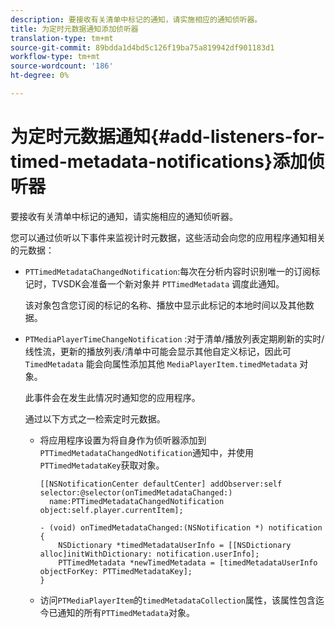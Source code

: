 ```yaml
---
description: 要接收有关清单中标记的通知，请实施相应的通知侦听器。
title: 为定时元数据通知添加侦听器
translation-type: tm+mt
source-git-commit: 89bdda1d4bd5c126f19ba75a819942df901183d1
workflow-type: tm+mt
source-wordcount: '186'
ht-degree: 0%

---
```



# 为定时元数据通知{#add-listeners-for-timed-metadata-notifications}添加侦听器

要接收有关清单中标记的通知，请实施相应的通知侦听器。

您可以通过侦听以下事件来监视计时元数据，这些活动会向您的应用程序通知相关的元数据：

* `PTTimedMetadataChangedNotification`:每次在分析内容时识别唯一的订阅标记时，TVSDK会准备一个新对象并 `PTTimedMetadata` 调度此通知。

   该对象包含您订阅的标记的名称、播放中显示此标记的本地时间以及其他数据。

* `PTMediaPlayerTimeChangeNotification` :对于清单/播放列表定期刷新的实时/线性流，更新的播放列表/清单中可能会显示其他自定义标记，因此可 `TimedMetadata` 能会向属性添加其他 `MediaPlayerItem.timedMetadata` 对象。

   此事件会在发生此情况时通知您的应用程序。

   通过以下方式之一检索定时元数据。

   * 将应用程序设置为将自身作为侦听器添加到`PTTimedMetadataChangedNotification`通知中，并使用`PTTimedMetadataKey`获取对象。

      ```
      [[NSNotificationCenter defaultCenter] addObserver:self selector:@selector(onTimedMetadataChanged:)  
        name:PTTimedMetadataChangedNotification object:self.player.currentItem]; 
      
      - (void) onTimedMetadataChanged:(NSNotification *) notification { 
          NSDictionary *timedMetadataUserInfo = [[NSDictionary alloc]initWithDictionary: notification.userInfo]; 
          PTTimedMetadata *newTimedMetadata = [timedMetadataUserInfo objectForKey: PTTimedMetadataKey]; 
      }
      ```

   * 访问`PTMediaPlayerItem`的`timedMetadataCollection`属性，该属性包含迄今已通知的所有`PTTimedMetadata`对象。